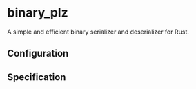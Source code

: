 # binary_plz

A simple and efficient binary serializer and deserializer for Rust.

## Configuration

## Specification
